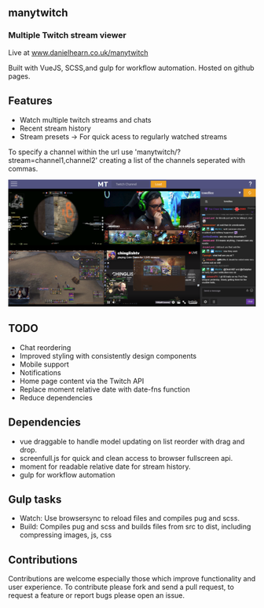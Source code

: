 ## manytwitch
### Multiple Twitch stream viewer

Live at www.danielhearn.co.uk/manytwitch

Built with VueJS, SCSS,and gulp for workflow automation.
Hosted on github pages.

## Features
- Watch multiple twitch streams and chats
- Recent stream history
- Stream presets -> For quick acess to regularly watched streams

To specify a channel within the url use 'manytwitch/?stream=channel1,channel2' creating a list of the channels seperated with commas.

![GitHub Logo](readme-assets/manytwitch1.png)

## TODO
- Chat reordering
- Improved styling with consistently design components
- Mobile support
- Notifications
- Home page content via the Twitch API
- Replace moment relative date with date-fns function 
- Reduce dependencies

## Dependencies
- vue draggable to handle model updating on list reorder with drag and drop.
- screenfull.js for quick and clean access to browser fullscreen api.
- moment for readable relative date for stream history.
- gulp for workflow automation

## Gulp tasks
- Watch: Use browsersync to reload files and compiles pug and scss.
- Build: Compiles pug and scss and builds files from src to dist, including compressing images, js, css

## Contributions

Contributions are welcome especially those which improve functionality and user experience.
To contribute please fork and send a pull request, to request a feature or report bugs please open an issue.
